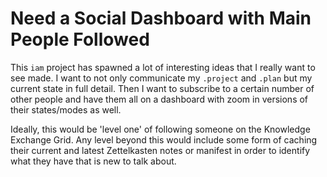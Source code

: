 # Need a Social Dashboard with Main People Followed

This `iam` project has spawned a lot of interesting ideas that I really
want to see made. I want to not only communicate my `.project` and
`.plan` but my current state in full detail. Then I want to subscribe to
a certain number of other people and have them all on a dashboard with
zoom in versions of their states/modes as well.

Ideally, this would be 'level one' of following someone on the Knowledge
Exchange Grid. Any level beyond this would include some form of caching
their current and latest Zettelkasten notes or manifest in order to
identify what they have that is new to talk about.
